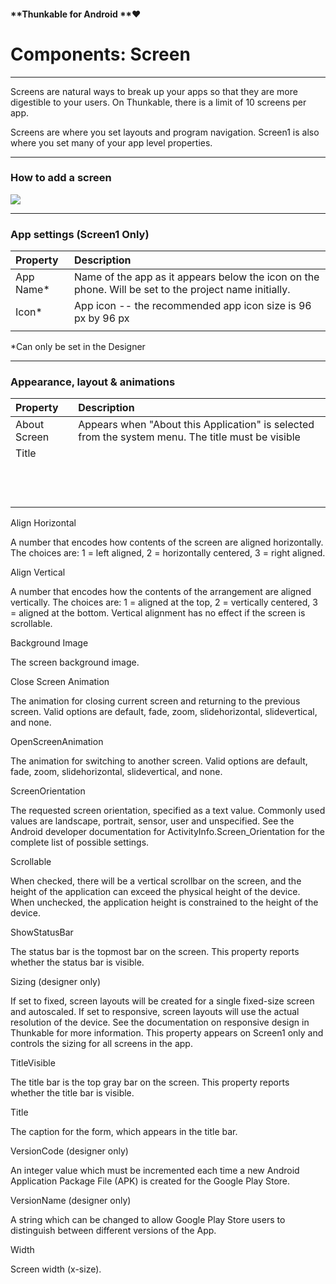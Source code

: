 #### **Thunkable for Android **❤

# Components: Screen

---

Screens are natural ways to break up your apps so that they are more digestible to your users. On Thunkable, there is a limit of 10 screens per app.

Screens are where you set layouts and program navigation. Screen1 is also where you set many of your app level properties.

---

### How to add a screen

![](https://lh6.googleusercontent.com/1oEzLB4YgohJ9xkkqyOox_Ljr9gbVxreM8EfuVqC0LX0jni6rhmNbBvZzbrqCCng0dHfeKh_g2bPthx2pfKrTpHZx3jOpAel5K_zXQPs3UyabZ1dYzq0VD4ikRJ0krCWMPZkpJZg)

---

### App settings \(Screen1 Only\)

| Property | Description |
| :--- | :--- |
| App Name\* | Name of the app as it appears below the icon on the phone. Will be set to the project name initially. |
| Icon\* | App icon -- the recommended app icon size is 96 px by 96 px |
|  |  |

\*Can only be set in the Designer

---

### Appearance, layout & animations

| Property | Description |
| :--- | :--- |
| About Screen | Appears when "About this Application" is selected from the system menu. The title must be visible |
| Title |  |
|  |  |
|  |  |
|  |  |
|  |  |
|  |  |
|  |  |
|  |  |
|  |  |
|  |  |
|  |  |
|  |  |
|  |  |

Align Horizontal

A number that encodes how contents of the screen are aligned horizontally. The choices are: 1 = left aligned, 2 = horizontally centered, 3 = right aligned.

Align Vertical

A number that encodes how the contents of the arrangement are aligned vertically. The choices are: 1 = aligned at the top, 2 = vertically centered, 3 = aligned at the bottom. Vertical alignment has no effect if the screen is scrollable.

Background Image

The screen background image.

Close Screen Animation

The animation for closing current screen and returning to the previous screen. Valid options are default, fade, zoom, slidehorizontal, slidevertical, and none.

OpenScreenAnimation

The animation for switching to another screen. Valid options are default, fade, zoom, slidehorizontal, slidevertical, and none.

ScreenOrientation

The requested screen orientation, specified as a text value. Commonly used values are landscape, portrait, sensor, user and unspecified. See the Android developer documentation for ActivityInfo.Screen\_Orientation for the complete list of possible settings.

Scrollable

When checked, there will be a vertical scrollbar on the screen, and the height of the application can exceed the physical height of the device. When unchecked, the application height is constrained to the height of the device.

ShowStatusBar

The status bar is the topmost bar on the screen. This property reports whether the status bar is visible.

Sizing \(designer only\)

If set to fixed, screen layouts will be created for a single fixed-size screen and autoscaled. If set to responsive, screen layouts will use the actual resolution of the device. See the documentation on responsive design in Thunkable for more information. This property appears on Screen1 only and controls the sizing for all screens in the app.

TitleVisible

The title bar is the top gray bar on the screen. This property reports whether the title bar is visible.

Title

The caption for the form, which appears in the title bar.

VersionCode \(designer only\)

An integer value which must be incremented each time a new Android Application Package File \(APK\) is created for the Google Play Store.

VersionName \(designer only\)

A string which can be changed to allow Google Play Store users to distinguish between different versions of the App.

Width

Screen width \(x-size\).

